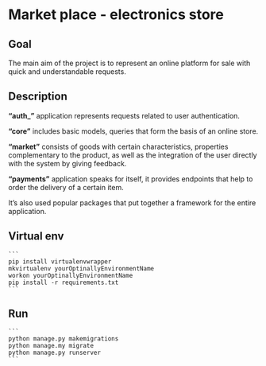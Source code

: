 # Market place - electronics store

## Goal
The main aim of the project is to represent an online platform for sale with quick and understandable requests.

## Description
**“auth_”** application represents requests related to user authentication.

 **“core”** includes basic models, queries that form the basis of an online store. 

**“market”** consists of goods with certain characteristics, properties complementary to the product, as well as the integration of the user directly with the system by giving feedback.

**“payments”** application speaks for itself, it provides endpoints that help to order the delivery of a certain item.

It’s also used popular packages that put together a framework for the entire application.

## Virtual env
````
```
pip install virtualenvwrapper
mkvirtualenv yourOptinallyEnvironmentName
workon yourOptinallyEnvironmentName
pip install -r requirements.txt
```
````

## Run
````
```
python manage.py makemigrations
python manage.my migrate
python manage.py runserver
```
````
